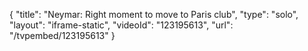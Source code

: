 {
    "title": "Neymar: Right moment to move to Paris club",
    "type": "solo",
    "layout": "iframe-static",
    "videoId": "123195613",
    "url": "\/tvpembed\/123195613"
}